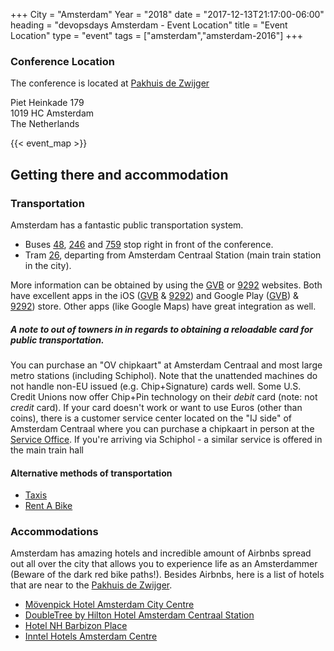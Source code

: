 +++
City = "Amsterdam"
Year = "2018"
date = "2017-12-13T21:17:00-06:00"
heading = "devopsdays Amsterdam - Event Location"
title = "Event Location"
type = "event"
tags = ["amsterdam","amsterdam-2016"]
+++

### Conference Location

The conference is located at [Pakhuis de Zwijger](http://www.dezwijger.nl/ "Website of Pakhuis de Zwijger")

Piet Heinkade 179  
1019 HC Amsterdam  
The Netherlands

{{< event_map >}}

## Getting there and accommodation

### Transportation

Amsterdam has a fantastic public transportation system.  
- Buses [48](http://maps.gvb.nl/en/lijnen/48), [246](http://maps.gvb.nl/en/lijnen/246) and [759](http://maps.gvb.nl/en/lijnen/759) stop right in front of the conference.  
- Tram [26](http://maps.gvb.nl/en/lijnen/26), departing from Amsterdam Centraal Station (main train station in the city).

More information can be obtained by using the [GVB](http://en.gvb.nl/) or [9292](http://9292.nl/en) websites. Both have excellent apps in the iOS ([GVB](https://itunes.apple.com/nl/app/gvb/id370393784) & [9292](https://itunes.apple.com/nl/app/9292/id556557690)) and Google Play ([GVB](https://play.google.com/store/apps/details?id=nl.moopmobility.gvb&hl=en)) & [9292](https://play.google.com/store/apps/details?id=nl.negentwee&hl=en)) store. Other apps (like Google Maps) have great integration as well.

##### A note to out of towners in in regards to obtaining a reloadable card for public transportation.

You can purchase an "OV chipkaart" at Amsterdam Centraal and most large metro stations (including Schiphol). Note that the unattended machines do not handle non-EU issued (e.g. Chip+Signature) cards well. Some U.S. Credit Unions now offer Chip+Pin technology on their *debit* card (note: not *credit* card). If your card doesn't work or want to use Euros (other than coins), there is a customer service center located on the "IJ side" of Amsterdam Centraal where you can purchase a chipkaart in person at the [Service Office](https://www.nsinternational.nl/en/tickets-services/opening-hours-ticket-and-service-shops "Link to NS International Service Office"). If you're arriving via Schiphol - a similar service is offered in the main train hall

#### Alternative methods of transportation
- [Taxis](http://www.iamsterdam.com/en/visiting/plan-your-trip/getting-around/taxis)
- [Rent A Bike](http://www.iamsterdam.com/en/visiting/plan-your-trip/getting-around/rental/bike-hire)  

### Accommodations
Amsterdam has amazing hotels and incredible amount of Airbnbs spread out all over the city that allows you to experience life as an Amsterdammer (Beware of the dark red bike paths!). Besides Airbnbs, here is a list of hotels that are near to the [Pakhuis de Zwijger](http://www.dezwijger.nl/ "Website of Pakhuis de Zwijger").

* [Mövenpick Hotel Amsterdam City Centre](http://www.movenpick.com/en/europe/netherlands/amsterdam/hotel-amsterdam/overview/)
* [DoubleTree by Hilton Hotel Amsterdam Centraal Station](http://doubletree3.hilton.com/en/hotels/netherlands/doubletree-by-hilton-amsterdam-centraal-station-AMSCSDI/index.html)
* [Hotel NH Barbizon Place](http://www.nh-hotels.nl/hotel/nh-collection-amsterdam-barbizon-palace)
* [Inntel Hotels Amsterdam Centre](http://www.inntelhotelsamsterdamcentre.nl/)
